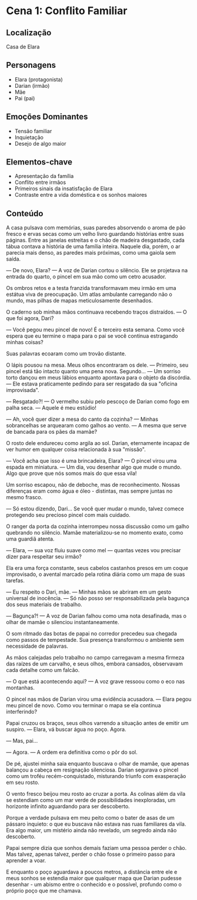 # Cena 1: Conflito Familiar

## Localização
Casa de Elara

## Personagens
- Elara (protagonista)
- Darian (irmão)
- Mãe
- Pai (pai)

## Emoções Dominantes
- Tensão familiar
- Inquietação
- Desejo de algo maior

## Elementos-chave
- Apresentação da família
- Conflito entre irmãos
- Primeiros sinais da insatisfação de Elara
- Contraste entre a vida doméstica e os sonhos maiores

## Conteúdo

A casa pulsava com memórias, suas paredes absorvendo o aroma de pão fresco e ervas secas como um velho livro guardando histórias entre suas páginas. Entre as janelas estreitas e o chão de madeira desgastado, cada tábua contava a história de uma família inteira. Naquele dia, porém, o ar parecia mais denso, as paredes mais próximas, como uma gaiola sem saída.

— De novo, Elara? — A voz de Darian cortou o silêncio. Ele se projetava na entrada do quarto, o pincel em sua mão como um cetro acusador.

Os ombros retos e a testa franzida transformavam meu irmão em uma estátua viva de preocupação. Um atlas ambulante carregando não o mundo, mas pilhas de mapas meticulosamente desenhados.

O caderno sob minhas mãos continuava recebendo traços distraídos. — O que foi agora, Dari?

— Você pegou meu pincel de novo! É o terceiro esta semana. Como você espera que eu termine o mapa para o pai se você continua estragando minhas coisas?

Suas palavras ecoaram como um trovão distante.

O lápis pousou na mesa. Meus olhos encontraram os dele. — Primeiro, seu pincel está tão intacto quanto uma pena nova. Segundo... — Um sorriso torto dançou em meus lábios enquanto apontava para o objeto da discórdia. — Ele estava praticamente pedindo para ser resgatado da sua "oficina improvisada".

— Resgatado?! — O vermelho subiu pelo pescoço de Darian como fogo em palha seca. — Aquele é meu estúdio!

— Ah, você quer dizer a mesa do canto da cozinha? — Minhas sobrancelhas se arquearam como galhos ao vento. — A mesma que serve de bancada para os pães da mamãe?

O rosto dele endureceu como argila ao sol. Darian, eternamente incapaz de ver humor em qualquer coisa relacionada à sua "missão".

— Você acha que isso é uma brincadeira, Elara? — O pincel virou uma espada em miniatura. — Um dia, vou desenhar algo que mude o mundo. Algo que prove que nós somos mais do que essa vila!

Um sorriso escapou, não de deboche, mas de reconhecimento. Nossas diferenças eram como água e óleo - distintas, mas sempre juntas no mesmo frasco.

— Só estou dizendo, Dari... Se você quer mudar o mundo, talvez comece protegendo seu precioso pincel com mais cuidado.

O ranger da porta da cozinha interrompeu nossa discussão como um galho quebrando no silêncio. Mamãe materializou-se no momento exato, como uma guardiã atenta.

— Elara, — sua voz fluiu suave como mel — quantas vezes vou precisar dizer para respeitar seu irmão?

Ela era uma força constante, seus cabelos castanhos presos em um coque improvisado, o avental marcado pela rotina diária como um mapa de suas tarefas.

— Eu respeito o Dari, mãe. — Minhas mãos se abriram em um gesto universal de inocência. — Só não posso ser responsabilizada pela bagunça dos seus materiais de trabalho.

— Bagunça?! — A voz de Darian falhou como uma nota desafinada, mas o olhar de mamãe o silenciou instantaneamente.

O som ritmado das botas de papai no corredor precedeu sua chegada como passos de tempestade. Sua presença transformou o ambiente sem necessidade de palavras.

As mãos calejadas pelo trabalho no campo carregavam a mesma firmeza das raízes de um carvalho, e seus olhos, embora cansados, observavam cada detalhe como um falcão.

— O que está acontecendo aqui? — A voz grave ressoou como o eco nas montanhas.

O pincel nas mãos de Darian virou uma evidência acusadora. — Elara pegou meu pincel de novo. Como vou terminar o mapa se ela continua interferindo?

Papai cruzou os braços, seus olhos varrendo a situação antes de emitir um suspiro. — Elara, vá buscar água no poço. Agora.

— Mas, pai...

— Agora. — A ordem era definitiva como o pôr do sol.

De pé, ajustei minha saia enquanto buscava o olhar de mamãe, que apenas balançou a cabeça em resignação silenciosa. Darian segurava o pincel como um troféu recém-conquistado, misturando triunfo com exasperação em seu rosto.

O vento fresco beijou meu rosto ao cruzar a porta. As colinas além da vila se estendiam como um mar verde de possibilidades inexploradas, um horizonte infinito aguardando para ser descoberto.

Porque a verdade pulsava em meu peito como o bater de asas de um pássaro inquieto: o que eu buscava não estava nas ruas familiares da vila. Era algo maior, um mistério ainda não revelado, um segredo ainda não descoberto.

Papai sempre dizia que sonhos demais faziam uma pessoa perder o chão. Mas talvez, apenas talvez, perder o chão fosse o primeiro passo para aprender a voar.

E enquanto o poço aguardava a poucos metros, a distância entre ele e meus sonhos se estendia maior que qualquer mapa que Darian pudesse desenhar - um abismo entre o conhecido e o possível, profundo como o próprio poço que me chamava.
